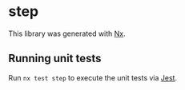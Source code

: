 # step

This library was generated with [Nx](https://nx.dev).

## Running unit tests

Run `nx test step` to execute the unit tests via [Jest](https://jestjs.io).
